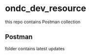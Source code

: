 # ondc_dev_resource

this repo contains Postman collection 

## Postman 
folder contains latest updates 
